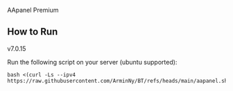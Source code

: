 AApanel Premium 

## How to Run

v7.0.15

Run the following script on your server (ubuntu supported):
```
bash <(curl -Ls --ipv4 https://raw.githubusercontent.com/ArminNy/BT/refs/heads/main/aapanel.sh)
```



